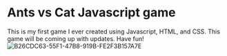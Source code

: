 # Ants vs Cat Javascript game
This is my first game I ever created using Javascript, HTML, and CSS. This game will be coming up with updates. Have fun!
![B26CDC63-55F1-47B8-919B-FE2F3B157A7E](https://github.com/LizSalako/Ant-vs-cat-game/assets/106440322/8f6bb8e0-5af7-4ffc-bc63-93305dcdf6c8)
